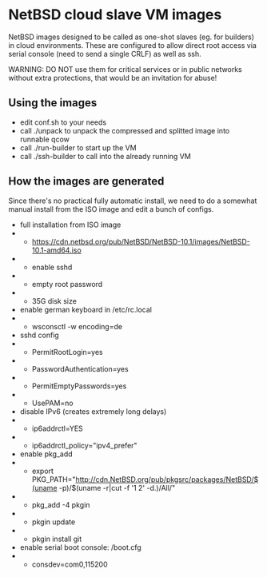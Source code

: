 # NetBSD cloud slave VM images

NetBSD images designed to be called as one-shot slaves (eg. for builders) in cloud environments.
These are configured to allow direct root access via serial console (need to send a single CRLF)
as well as ssh.

WARNING: DO NOT use them for critical services or in public networks without extra protections,
that would be an invitation for abuse!

## Using the images

* edit conf.sh to your needs
* call ./unpack to unpack the compressed and splitted image into runnable qcow
* call ./run-builder to start up the VM
* call ./ssh-builder to call into the already running VM

## How the images are generated

Since there's no practical fully automatic install, we need to do a somewhat
manual install from the ISO image and edit a bunch of configs.

* full installation from ISO image
* * https://cdn.netbsd.org/pub/NetBSD/NetBSD-10.1/images/NetBSD-10.1-amd64.iso
* * enable sshd
* * empty root password
* * 35G disk size
* enable german keyboard in /etc/rc.local
* * wsconsctl -w encoding=de
* sshd config
* * PermitRootLogin=yes
* * PasswordAuthentication=yes
* * PermitEmptyPasswords=yes
* * UsePAM=no
* disable IPv6 (creates extremely long delays)
* * ip6addrctl=YES
* * ip6addrctl_policy="ipv4_prefer"
* enable pkg_add
* * export PKG_PATH="http://cdn.NetBSD.org/pub/pkgsrc/packages/NetBSD/$(uname -p)/$(uname -r|cut -f '1 2' -d.)/All/"
* * pkg_add -4 pkgin
* * pkgin update
* * pkgin install git
* enable serial boot console: /boot.cfg
* * consdev=com0,115200
